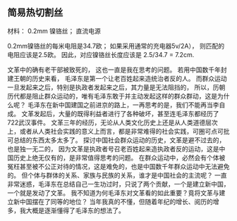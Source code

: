 
## 简易热切割丝

材料：  0.2mm  镍铬丝； 直流电源

0.2mm镍铬丝的每米电阻是34.7欧； 如果采用通常的充电器5v/2A）， 则匹配的电阻应该是2.5欧。
因此，对应镍铬丝长度应该是 2.5/34.7 = 7.2cm.



文革中的确有老干部被致死的，
这也一直是我在思考的问题。
若用中国数千年封建王朝的历史来看，
毛泽东是第一个让老百姓起来造统治者反的人。
而群众运动一旦发起来之后，特别是执政者发起来之后，其力量是无法阻挡的，
所以，历朝历代都是阻止群众运动的，唯有毛泽东敢于并主动发起这样的群众群动，这是为什么呢？
毛泽东在新中国建国之前进京的路上，一再思考的是，我们不能再当李自成。
文革发起后，大量的既得利益者进行了各种破坏，甚至连毛泽东都经历了722武汉事件。
文革三年的经历，无论从人类文化历史上还是从人类道德层次上，或者从人类社会实践的意义上而言，都是非常难得的社会实践，可圈可点可批可总结的东西太多太多了。
探讨中国社会群众运动的历史，文革是避不过去的，也是独一无二的，
因为文革是执政者号召老百姓起来造执政者反的运动，这是中国历史上绝无仅有的，是非常值得思考的问题。
在群众运动中，必然会有个体被冤枉甚至被不公正对待的情况，这是难免的，也是中国数千年群众运动中无法避免的。
但个体与群体的关系、家族与民族的关系，谁才是中国社会的主流呢？
一直非常迷惑，毛泽东在总结自己一生功过时，只说了两个贡献，一个是建立新中国，一个就是发动了文革。
我不知道为何毛泽东对文革看的如此重要？竟将文革与建立新中国摆在了同等的地位？
当年我真的不懂，但随着年纪的增长、阅历的增多，我大概是逐渐懂得了毛泽东的想法了。